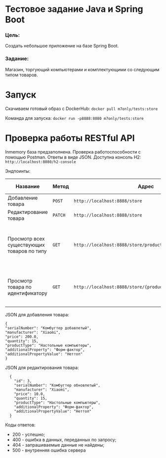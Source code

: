 # Тестовое задание Java и Spring Boot

### Цель:

Создать небольшое приложение на базе Spring Boot.

### Задание:

Магазин, торгующий компьютерами и комплектующими со следующим типом товаров.

# Запуск

Скачиваем готовый образ с DockerHub: `docker pull m7only/tests:store`

Команда для запуска: `docker run -p8888:8080 m7only/tests:store`

# Проверка работы RESTful API

Inmemory база предзаполнена. Проверка работоспособности c помощью Postman. Ответы в виде JSON. Доступна консоль H2: `http://localhost:8080/h2-console`

Эндпоинты:

| Название                                   | Метод   | Адрес                                                       | Параметры запроса                                                              |
|--------------------------------------------|---------|-------------------------------------------------------------|--------------------------------------------------------------------------------|
| Добавление товара                          | `POST`  | `http://localhost:8888/store`                               | JSON                                                                           |
| Редактирование товара                      | `PATCH` | `http://localhost:8888/store`                               | JSON                                                                           |
| Просмотр всех существующих товаров по типу | `GET`   | `http://localhost:8888/store/product_types/{productTypeId}` | productTypeId - идентификатор типа товара, предзаполнены с 1 до 4 включительно |
| Просмотр товара по идентификатору          | `GET`   | `http://localhost:8888/store/{productId}`                   | productId - идентификатор товара, предзаполнены с 1 до 12 включительно         |

JSON для добавления товара:

```
{
"serialNumber": "Комбугтер добавлетый",
"manufacturer": "Xiaomi",
"price": 200.0,
"quantity": 15,
"productType": "Настольные компьютеры",
"additionalProperty": "Форм-фактор",
"additionalPropertyValue": "Неттоп"
}
```

JSON для редактирования товара:

```
  {
    "id": 3,
    "serialNumber": "Комбугтер обновлетый",
    "manufacturer": "Xiaomi",
    "price": 10.0,
    "quantity": 15,
    "productType": "Настольные компьютеры",
    "additionalProperty": "Форм-фактор",
    "additionalPropertyValue": "Неттоп"
  }
```

Коды ответов:

* 200 - успешно;
* 400 - ошибка в данных, переданных по запросу;
* 404 - запрашиваемые данные не найдены;
* 500 - внутренняя ошибка сервера
